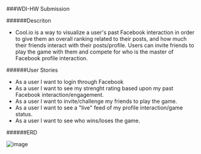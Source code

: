 ###WDI-HW Submission

######Descriton

- Cool.io is a way to visualize a user's past Facebook interaction in order to give them an overall ranking related to their posts, and how much their friends interact with their posts/profile.  Users can invite friends to play the game with them and compete for who is the master of Facebook profile interaction.

######User Stories

- As a user I want to login through Facebook
- As a user I want to see my strenght rating based upon my past Facebook interaction/engagement.
- As a user I want to invite/challenge my friends to play the game.
- As a user I want to see a "live" feed of my profile interaction/game status.
- As a user I want to see who wins/loses the game.

######ERD

![image](https://lh5.googleusercontent.com/-AcK6eAYiJF8/Uqy2rIgvE3I/AAAAAAAABNo/ng5clqvDF58/w783-h554-no/IMG_20131214_144445407.jpg)



